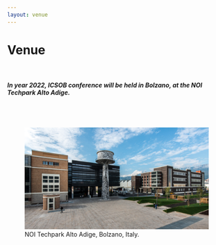 ```yaml
---
layout: venue
---
```


<div>
    <h1 class="display-3">
        Venue
    </h1>
    <div>
        <br>
        <h5>In year 2022, ICSOB conference will be held in Bolzano, at the NOI Techpark Alto Adige.
        </h5>
        <br><br>
    </div>
    <figure>
        <img src="/assets/images/noitechpark10-scaled.jpg" alt="" style="max-width: 100%;
        height: auto;">
        <figcaption>NOI Techpark Alto Adige, Bolzano, Italy.</figcaption>
    </figure>
</div>
